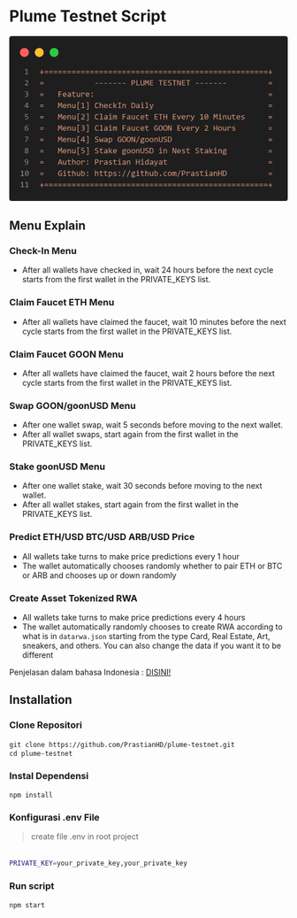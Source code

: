 # Plume Testnet Script

![logo](./utils/plume-testnet.png)

## Menu Explain
### Check-In Menu
- After all wallets have checked in, wait 24 hours before the next cycle starts from the first wallet in the PRIVATE_KEYS list.
### Claim Faucet ETH Menu
- After all wallets have claimed the faucet, wait 10 minutes before the next cycle starts from the first wallet in the PRIVATE_KEYS list.
### Claim Faucet GOON Menu
- After all wallets have claimed the faucet, wait 2 hours before the next cycle starts from the first wallet in the PRIVATE_KEYS list.
### Swap GOON/goonUSD Menu
- After one wallet swap, wait 5 seconds before moving to the next wallet.
- After all wallet swaps, start again from the first wallet in the PRIVATE_KEYS list.
### Stake goonUSD Menu
- After one wallet stake, wait 30 seconds before moving to the next wallet.
- After all wallet stakes, start again from the first wallet in the PRIVATE_KEYS list.
### Predict ETH/USD BTC/USD ARB/USD Price
- All wallets take turns to make price predictions every 1 hour
- The wallet automatically chooses randomly whether to pair ETH or BTC or ARB and chooses up or down randomly
### Create Asset Tokenized RWA
- All wallets take turns to make price predictions every 4 hours
- The wallet automatically randomly chooses to create RWA according to what is in `datarwa.json` starting from the type Card, Real Estate, Art, sneakers, and others. You can also change the data if you want it to be different

Penjelasan dalam bahasa Indonesia : [DISINI!](https://github.com/PrastianHD/plume-testnet/blob/main/READINDO.md)

## Installation 
### Clone Repositori
```
git clone https://github.com/PrastianHD/plume-testnet.git
cd plume-testnet
```

### Instal Dependensi
```
npm install
```

### Konfigurasi .env File

>create file .env in root project
```bash

PRIVATE_KEY=your_private_key,your_private_key
```

### Run script
```
npm start
```
